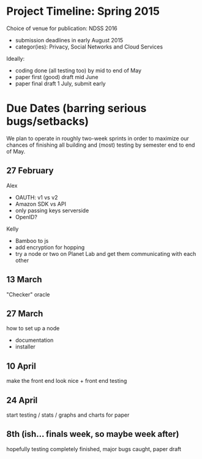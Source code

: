 Project Timeline: Spring 2015
=============================

Choice of venue for publication: NDSS 2016
  - submission deadlines in early August 2015  
  - categor(ies): Privacy, Social Networks and Cloud Services

Ideally:
  - coding done (all testing too) by mid to end of May
  - paper first (good) draft mid June
  - paper final draft 1 July, submit early

Due Dates (barring serious bugs/setbacks)
====================================================

We plan to operate in roughly two-week sprints in order to maximize our chances of finishing all building and (most) testing by semester end to end of May.

27 February
-----------
Alex 
  - OAUTH: v1 vs v2
  - Amazon SDK vs API
  - only passing keys serverside
  - OpenID?

Kelly
  - Bamboo to js
  - add encryption for hopping 
  - try a node or two on Planet Lab and get them communicating with each other

13 March
--------
"Checker" oracle

27 March
--------
how to set up a node
  - documentation  
  - installer

10 April
--------
make the front end look nice + front end testing

24 April
--------
start testing / stats / graphs and charts for paper

8th (ish... finals week, so maybe week after)
---------------------------------------------
hopefully testing completely finished, major bugs caught, paper draft


